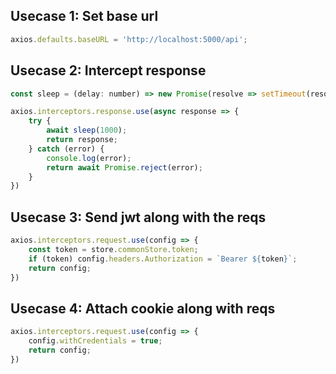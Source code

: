 ## Usecase 1: Set base url
```js
axios.defaults.baseURL = 'http://localhost:5000/api';
```

## Usecase 2: Intercept response
```js
const sleep = (delay: number) => new Promise(resolve => setTimeout(resolve, delay));

axios.interceptors.response.use(async response => {
    try {
        await sleep(1000);
        return response;
    } catch (error) {
        console.log(error);
        return await Promise.reject(error);
    }
})
```

## Usecase 3: Send jwt along with the reqs
```js
axios.interceptors.request.use(config => {
    const token = store.commonStore.token;
    if (token) config.headers.Authorization = `Bearer ${token}`;
    return config;
})
```

## Usecase 4: Attach cookie along with reqs
```js
axios.interceptors.request.use(config => {
    config.withCredentials = true;
    return config;
})
```
